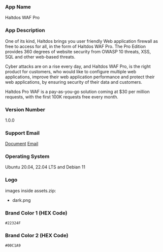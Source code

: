 ### App Name
Haltdos WAF Pro

### App Description
One of its kind, Haltdos brings you user friendly Web application firewall as free to access for all, in the form of Haltdos WAF Pro. The Pro Edition provides 360 degrees of website security from OWASP 10 threats, XSS, SQL and other web-based threats.

Cyber attacks are on a rise every day, and Haltdos WAF Pro, is the right product for customers, who would like to configure multiple web applications, improve their web application performance and protect their web applications, by ensuring security of their data and customers.

Haltdos Pro WAF is a pay-as-you-go solution coming at $30 per million requests, with the first 100K requests free every month.


### Version Number
1.0.0

### Support Email
[Document](https://docs.haltdos.com/professional)
[Email](mailto:pro@haltdos.com)

### Operating System
Ubuntu 20.04, 22.04 LTS and Debian 11

### Logo
images inside assets.zip:
- dark.png

### Brand Color 1 (HEX Code)
`#22324F`

### Brand Color 2 (HEX Code)
`#00C1A9`